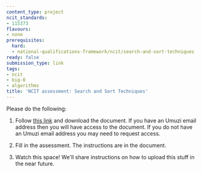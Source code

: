 ```yaml
---
content_type: project
ncit_standards:
- 115373
flavours:
- none
prerequisites:
  hard:
  - national-qualifications-framework/ncit/search-and-sort-techniques
ready: false
submission_type: link 
tags:
- ncit
- big-O
- algorithms
title: 'NCIT assessment: Search and Sort Techniques'
---
```


Please do the following:

1. Follow [this link](https://drive.google.com/file/d/1XC4_M0leDTCR5NNAs7YEthyrcOBFNaac/view?usp=sharing) and download the document. If you have an Umuzi email address then you will have access to the document. If you do not have an Umuzi email address you may need to request access.

2. Fill in the assessment. The instructions are in the document. 
   
3. Watch this space! We'll share instructions on how to upload this stuff in the near future.